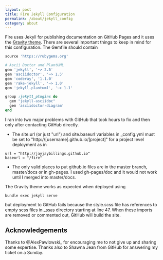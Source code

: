 ```yaml
---
layout: post
title: Fire Jekyll Configuration
permalink: /about/jekyll_config
category: about
---
```


Fire uses Jekyll for publishing documentation on GitHub Pages and it uses the
[Gravity theme][1]. There are several important things to keep in
mind for this configuration. The Gemfile should contain

```ruby
source 'https://rubygems.org'

# Ascii Doctor and PlantUML
gem 'jekyll', '~> 2.5'
gem 'asciidoctor', '~> 1.5'
gem 'coderay', '1.1.0'
gem 'rake-jekyll', '~> 1.0'
gem 'jekyll-plantuml', '~> 1.1' 

group :jekyll_plugins do
  gem "jekyll-asciidoc"
  gem 'asciidoctor-diagram' 
end
```

I ran into two major problems with GitHub that took hours to fix and then only
after contacting GitHub directly.

- The site.url (or just "url") and site.baseurl variables in _config.yml must be set to 
"http://[username].github.io/[project]" for a project level deployment as in

```
url = "http://jayjaybillings.github.io"
baseurl = "/fire"
```

- The only valid places to put github.io files are in the master branch, master/docs
or in gh-pages. I used gh-pages/doc and it would not work until I merged
into master/docs.

The Gravity theme works as expected when deployed using

```shell
bundle exec jekyll serve
```

but deployment to GitHub fails because the style.scss file has references to
empty scss files in _ssas directory starting at line 47. When these imports
are removed or commented out, GitHub will build the site. 

Acknowledgements
--

Thanks to @AlexPawlowski_ for encouraging me to not give up and sharing some expertise.
Thanks also to Shawna Jean from GitHub for answering my ticket on a Sunday.

[1]: http://hemangsk.github.io/Gravity/
